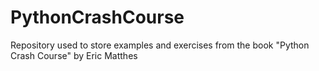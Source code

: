 # PythonCrashCourse

Repository used to store examples and exercises from the book "Python Crash Course" by Eric Matthes